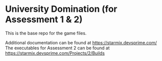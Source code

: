 # University Domination (for Assessment 1 & 2)
This is the base repo for the game files.

Additional documentation can be found at https://starmix.devsprime.com/  
The executables for Assessment 2 can be found at https://starmix.devsprime.com/Projects/2/Builds
